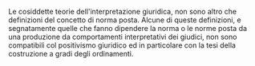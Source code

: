 Le cosiddette teorie dell'interpretazione giuridica, non sono altro che definizioni del concetto di norma posta.
Alcune di queste definizioni, e segnatamente quelle che fanno dipendere la norma o le norme posta da una produzione
da comportamenti interpretativi dei giudici, non sono compatibili col positivismo giuridico ed in particolare
con la tesi della costruzione a gradi degli ordinamenti.
